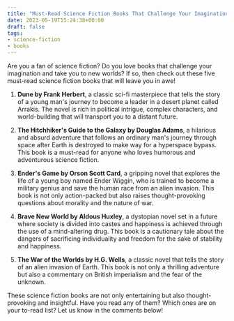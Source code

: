 ```yaml
---
title: "Must-Read Science Fiction Books That Challenge Your Imagination"
date: 2023-05-19T15:24:38+00:00
draft: false
tags: 
- science-fiction
- books
---
```


Are you a fan of science fiction? Do you love books that challenge your imagination and take you to new worlds? If so, then check out these five must-read science fiction books that will leave you in awe!

1. **Dune by Frank Herbert**, a classic sci-fi masterpiece that tells the story of a young man's journey to become a leader in a desert planet called Arrakis. The novel is rich in political intrigue, complex characters, and world-building that will transport you to a distant future.

2. **The Hitchhiker's Guide to the Galaxy by Douglas Adams**, a hilarious and absurd adventure that follows an ordinary man's journey through space after Earth is destroyed to make way for a hyperspace bypass. This book is a must-read for anyone who loves humorous and adventurous science fiction.

3. **Ender's Game by Orson Scott Card**, a gripping novel that explores the life of a young boy named Ender Wiggin, who is trained to become a military genius and save the human race from an alien invasion. This book is not only action-packed but also raises thought-provoking questions about morality and the nature of war.

4. **Brave New World by Aldous Huxley**, a dystopian novel set in a future where society is divided into castes and happiness is achieved through the use of a mind-altering drug. This book is a cautionary tale about the dangers of sacrificing individuality and freedom for the sake of stability and happiness.

5. **The War of the Worlds by H.G. Wells**, a classic novel that tells the story of an alien invasion of Earth. This book is not only a thrilling adventure but also a commentary on British imperialism and the fear of the unknown.

These science fiction books are not only entertaining but also thought-provoking and insightful. Have you read any of them? Which ones are on your to-read list? Let us know in the comments below!